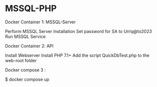 # MSSQL-PHP

Docker Container 1: MSSQL-Server

Perform MSSQL Server Installation
Set password for SA to Un!q@to2023
Run MSSQL Service

Docker Container 2: API

Install Webserver 
Install PHP 7.1+
Add the script QuickDbTest.php to the web-root folder

Docker compose 3 :

$ docker compose up
